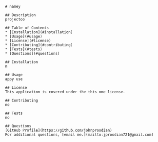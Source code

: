 

    # namey
    
    ## Description
    projectoo
    
    ## Table of Contents
    * [Installation](#installation)
    * [Usage](#usage)
    * [License](#license)
    * [Contributing](#contributing)
    * [Tests](#tests)
    * [Questions](#questions)
    
    ## Installation
    n
    
    ## Usage
    appy use
    
    ## License
    This application is covered under the this one license.
    
    ## Contributing
    no

    ## Tests
    no
    
    ## Questions
    [GitHub Profile](https://github.com/johnproodian)
    For additional questions, [email me.](mailto:jproodian721@gmail.com)
    